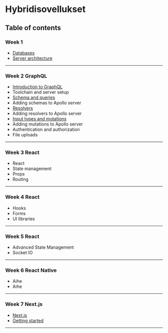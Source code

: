 # Hybridisovellukset

## Table of contents

### Week 1

- [Databases](Week1/01-databases.md)
- [Server architecture](Week1/02-server-arch.md)

---

### Week 2 GraphQL

- [Introduction to GraphQL](Week2/intro.md)
- Toolchain and server setup
- [Schema and queries](Week2/concepts.md)
- Adding schemas to Apollo server
- [Resolvers](Week2/concepts2.md)
- Adding resolvers to Apollo server
- [Input types and mutations](Week2/concepts3.md)
- Adding mutations to Apollo server
- Authentication and authorization
- File uploads

---

### Week 3 React

- React
- State management
- Props
- Routing

---

### Week 4 React

- Hooks
- Forms
- UI libraries

---

### Week 5 React

- Advanced State Management
- Socket IO

---

### Week 6 React Native

- Aihe
- Aihe

---

### Week 7 Next.js

- [Next.js](Week7/intro.md)
- [Getting started](Week7/getting_started.md)

---
